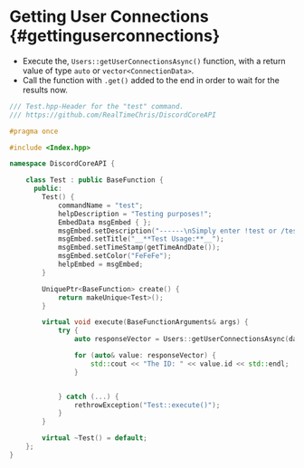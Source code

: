 Getting User Connections {#gettinguserconnections}
============
- Execute the, `Users::getUserConnectionsAsync()` function, with a return value of type `auto` or `vector<ConnectionData>`.
- Call the function with `.get()` added to the end in order to wait for the results now.

```cpp
/// Test.hpp-Header for the "test" command.
/// https://github.com/RealTimeChris/DiscordCoreAPI

#pragma once

#include <Index.hpp>

namespace DiscordCoreAPI {

	class Test : public BaseFunction {
	  public:
		Test() {
			commandName = "test";
			helpDescription = "Testing purposes!";
			EmbedData msgEmbed { };
			msgEmbed.setDescription("------\nSimply enter !test or /test!\n------");
			msgEmbed.setTitle("__**Test Usage:**__");
			msgEmbed.setTimeStamp(getTimeAndDate());
			msgEmbed.setColor("FeFeFe");
			helpEmbed = msgEmbed;
		}

		UniquePtr<BaseFunction> create() {
			return makeUnique<Test>();
		}

		virtual void execute(BaseFunctionArguments& args) {
			try {
				auto responseVector = Users::getUserConnectionsAsync(dataPackage).get();

				for (auto& value: responseVector) {
					std::cout << "The ID: " << value.id << std::endl;
				}


			} catch (...) {
				rethrowException("Test::execute()");
			}
		}

		virtual ~Test() = default;
	};
}
```
